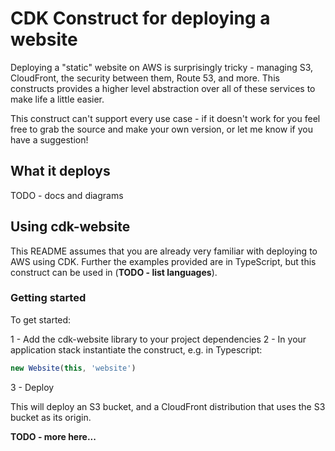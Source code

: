 # CDK Construct for deploying a website

Deploying a "static" website on AWS is surprisingly tricky - managing S3, CloudFront, the security between them, Route 53, and more.
This constructs provides a higher level abstraction over all of these services to make life a little easier.

This construct can't support every use case - if it doesn't work for you feel free to grab the source and make your own version, or let me know if you have a suggestion!

## What it deploys

TODO - docs and diagrams

## Using cdk-website

This README assumes that you are already very familiar with deploying to AWS using CDK. Further the examples provided
are in TypeScript, but this construct can be used in (**TODO - list languages**).

### Getting started

To get started:

1 - Add the cdk-website library to your project dependencies
2 - In your application stack instantiate the construct, e.g. in Typescript:

```typescript
new Website(this, 'website')
```

3 - Deploy

This will deploy an S3 bucket, and a CloudFront distribution that uses the S3 bucket as its origin. 

**TODO - more here...**